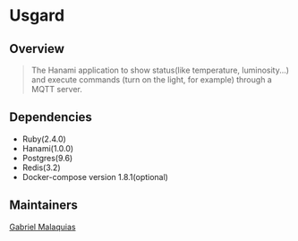 # Usgard

## Overview
> The Hanami application to show status(like temperature, luminosity...) and execute commands (turn on the light, for example) through a MQTT server.

## Dependencies
* Ruby(2.4.0)
* Hanami(1.0.0)
* Postgres(9.6)
* Redis(3.2)
* Docker-compose version 1.8.1(optional)

## Maintainers
[Gabriel Malaquias](mailto:gabriel07malakias@gmail.com)

